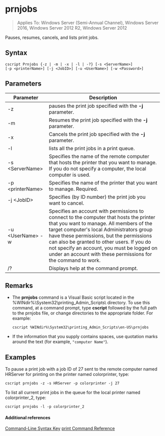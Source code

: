 # prnjobs

>Applies To: Windows Server (Semi-Annual Channel), Windows Server 2016, Windows Server 2012 R2, Windows Server 2012

Pauses, resumes, cancels, and lists print jobs.

## Syntax
```
cscript Prnjobs {-z | -m | -x | -l | -?} [-s <ServerName>] 
[-p <printerName>] [-j <JobID>] [-u <UserName>] [-w <Password>]
```

## Parameters
|Parameter|Description|
|-------|--------|
|-z|pauses the print job specified with the **-j** parameter.|
|-m|Resumes the print job specified with the **-j** parameter.|
|-x|Cancels the print job specified with the **-j** parameter.|
|-l|lists all the print jobs in a print queue.|
|-s \<ServerName>|Specifies the name of the remote computer that hosts the printer that you want to manage. If you do not specify a computer, the local computer is used.|
|-p \<printerName>|Specifies the name of the printer that you want to manage. Required.|
|-j \<JobID>|Specifies (by ID number) the print job you want to cancel.|
|-u \<UserName> -w <Password>|Specifies an account with permissions to connect to the computer that hosts the printer that you want to manage. All members of the target computer's local Administrators group have these permissions, but the permissions can also be granted to other users. If you do not specify an account, you must be logged on under an account with these permissions for the command to work.|
|/?|Displays help at the command prompt.|

## Remarks
-   The **prnjobs** command is a Visual Basic script located in the %WINdir%\System32\printing_Admin_Scripts\\<language> directory. To use this command, at a command prompt, type **cscript** followed by the full path to the prnjobs file, or change directories to the appropriate folder. For example:
    ```
    cscript %WINdir%\System32\printing_Admin_Scripts\en-US\prnjobs
    ```
-   If the information that you supply contains spaces, use quotation marks around the text (for example, `"computer Name"`).

## <a name="BKMK_examples"></a>Examples
To pause a print job with a job ID of 27 sent to the remote computer named HRServer for printing on the printer named colorprinter, type:
```
cscript prnjobs -z -s HRServer -p colorprinter -j 27
```
To list all current print jobs in the queue for the local printer named colorprinter_2, type:
```
cscript prnjobs -l -p colorprinter_2
```

#### Additional references
[Command-Line Syntax Key](command-line-syntax-key.md)
[print Command Reference](print-command-reference.md)
